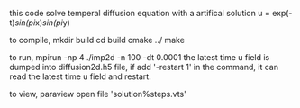 this code solve temperal diffusion equation with a artifical solution 
                 u  =  exp(-t)*sin(pi*x)*sin(pi*y)

to compile,
mkdir build
cd build
cmake ../
make

to run,
mpirun -np 4 ./imp2d -n 100 -dt 0.0001
the latest time u field is dumped into diffusion2d.h5 file, if add '-restart 1' in the command, it can read the latest time u field and restart.

to view,
paraview
open file 'solution%steps.vts'

